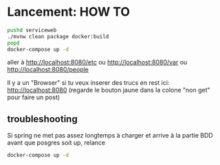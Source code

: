 
# Lancement: HOW TO

```bash
pushd serviceweb
./mvnw clean package docker:build
popd
docker-compose up -d
```

aller à <http://localhost:8080/etc>
ou <http://localhost:8080/var>
ou <http://localhost:8080/people>

Il y a un "Browser" si tu veux inserer des trucs en rest ici: <http://localhost:8080> (regarde le bouton jaune dans la colone "non get" pour faire un post)

## troubleshooting
Si spring ne met pas assez longtemps à charger et arrive à la partie BDD avant que posgres soit up, relance 
```bash
docker-compose up -d
```
